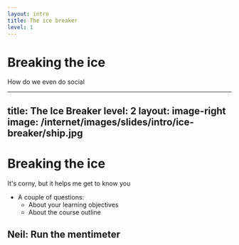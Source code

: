 ```yaml
---
layout: intro
title: The ice breaker
level: 1
---
```


# Breaking the ice

How do we even do social
 
---
title: The Ice Breaker
level: 2
layout: image-right
image: /internet/images/slides/intro/ice-breaker/ship.jpg
---

# Breaking the ice
It's corny, but it helps me get to know you

* A couple of questions:
  * About your learning objectives 
  * About the course outline 

## **Neil**: Run the mentimeter
<!-- 

Slide notes: 

* Students should be given the option to share their preferred pronouns but by no means should anyone be asked for their preferred pronouns.

-->


